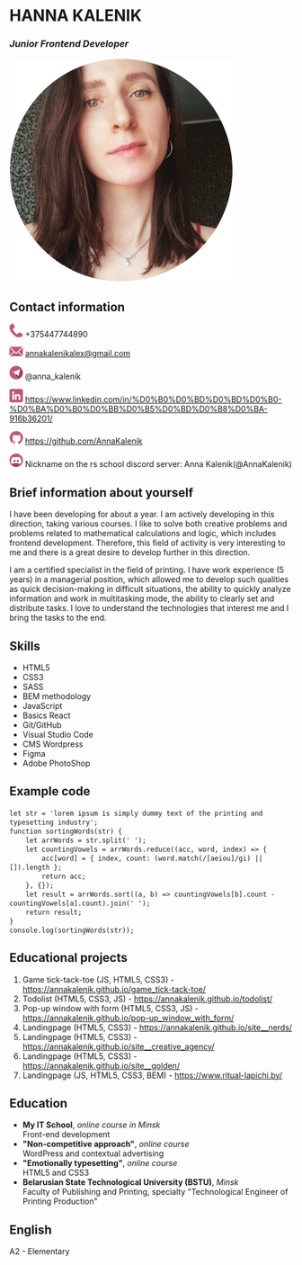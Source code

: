 # HANNA KALENIK
### _Junior Frontend Developer_
![My photo](/images/photo_3.png)

## Contact information
![Phone](/images/phone.png) +375447744890

![Email](/images/email.png) annakalenikalex@gmail.com

![Telegram](/images/telegram.png) @anna_kalenik

![Linkedin](/images/linkedin.png) https://www.linkedin.com/in/%D0%B0%D0%BD%D0%BD%D0%B0-%D0%BA%D0%B0%D0%BB%D0%B5%D0%BD%D0%B8%D0%BA-916b36201/

![Github](/images/github.png) https://github.com/AnnaKalenik

![Discord](/images/discord.png) Nickname on the rs school discord server: Anna Kalenik(@AnnaKalenik)

## Brief information about yourself
I have been developing for about a year. I am actively developing in this direction, taking various courses. I like to solve both creative problems and problems related to mathematical calculations and logic, which includes frontend development. Therefore, this field of activity is very interesting to me and there is a great desire to develop further in this direction.

I am a certified specialist in the field of printing. I have work experience (5 years) in a managerial position, which allowed me to develop such qualities as quick decision-making in difficult situations, the ability to quickly
analyze information and work in multitasking mode, the ability to clearly set and distribute tasks. I love to understand the technologies that interest me and I bring the tasks to the end.

## Skills
* HTML5
* CSS3
* SASS
* BEM methodology
* JavaScript
* Basics React
* Git/GitHub
* Visual Studio Code
* CMS Wordpress
* Figma
* Adobe PhotoShop

## Example code
```
let str = 'lorem ipsum is simply dummy text of the printing and typesetting industry';
function sortingWords(str) {
    let arrWords = str.split(' ');
    let countingVowels = arrWords.reduce((acc, word, index) => {
        acc[word] = { index, count: (word.match(/[aeiou]/gi) || []).length };
        return acc;
    }, {});
    let result = arrWords.sort((a, b) => countingVowels[b].count - countingVowels[a].count).join(' ');
    return result;
}
console.log(sortingWords(str));
```

## Educational projects
1. Game tick-tack-toe (JS, HTML5, CSS3) -https://annakalenik.github.io/game_tick-tack-toe/
2. Todolist (HTML5, CSS3, JS) - https://annakalenik.github.io/todolist/
3. Pop-up window with form (HTML5, CSS3, JS) - https://annakalenik.github.io/pop-up_window_with_form/
4. Landingpage (HTML5, CSS3) - https://annakalenik.github.io/site__nerds/
5. Landingpage (HTML5, CSS3) - https://annakalenik.github.io/site__creative_agency/
6. Landingpage (HTML5, CSS3) - https://annakalenik.github.io/site__golden/
7. Landingpage (JS, HTML5, CSS3, BEM) - https://www.ritual-lapichi.by/

## Education
- **My IT School**, *online course in Minsk*\
Front-end development
- **"Non-competitive approach"**, *online course*\
WordPress and contextual advertising
- **"Emotionally typesetting"**, *online course*\
HTML5 and CSS3
- **Belarusian State Technological University (BSTU)**, *Minsk*\
Faculty of Publishing and Printing, specialty "Technological Engineer of Printing Production"

## English

A2 - Elementary